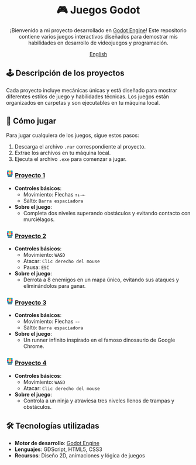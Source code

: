 <div align="center">

# 🎮 Juegos Godot

¡Bienvenido a mi proyecto desarrollado en [Godot Engine](https://godotengine.org/)! Este repositorio contiene varios juegos interactivos diseñados para demostrar mis habilidades en desarrollo de videojuegos y programación.

[English](/en/README_en.md)

</div>

## 🕹️ Descripción de los proyectos

Cada proyecto incluye mecánicas únicas y está diseñado para mostrar diferentes estilos de juego y habilidades técnicas. Los juegos están organizados en carpetas y son ejecutables en tu máquina local.


## 🚀 Cómo jugar

Para jugar cualquiera de los juegos, sigue estos pasos:
1. Descarga el archivo `.rar` correspondiente al proyecto.
2. Extrae los archivos en tu máquina local.
3. Ejecuta el archivo `.exe` para comenzar a jugar.


### <img src="/images/rar.png" alt="RAR" width="20"/> [Proyecto 1](Proyecto1/Clase2_Entregable.rar)
- **Controles básicos**:
    - Movimiento: Flechas `↑↓→←`
    - Salto: `Barra espaciadora`
- **Sobre el juego**:
    - Completa dos niveles superando obstáculos y evitando contacto con murciélagos.


### <img src="/images/rar.png" alt="RAR" width="20"/> [Proyecto 2](Proyecto2/RPG_Juan_Manuel_Morales_Garcia.rar)
- **Controles básicos**:
    - Movimiento: `WASD`
    - Atacar: `Clic derecho del mouse`
    - Pausa: `ESC`
- **Sobre el juego**:
    - Derrota a 8 enemigos en un mapa único, evitando sus ataques y eliminándolos para ganar.


### <img src="/images/rar.png" alt="RAR" width="20"/> [Proyecto 3](Proyecto3/Runner_Infinito_Juan_Manuel_Morales_Garcia.rar)
- **Controles básicos**:
    - Movimiento: Flechas `→←`
    - Salto: `Barra espaciadora`
- **Sobre el juego**:
    - Un runner infinito inspirado en el famoso dinosaurio de Google Chrome.


### <img src="/images/rar.png" alt="RAR" width="20"/> [Proyecto 4](Proyecto4/Entregable_Tarea1.rar)
- **Controles básicos**:
    - Movimiento: `WASD`
    - Atacar: `Clic derecho del mouse`
- **Sobre el juego**:
    - Controla a un ninja y atraviesa tres niveles llenos de trampas y obstáculos.


## 🛠️ Tecnologías utilizadas

- **Motor de desarrollo**: [Godot Engine](https://godotengine.org/)
- **Lenguajes**: GDScript, HTML5, CSS3
- **Recursos**: Diseño 2D, animaciones y lógica de juegos